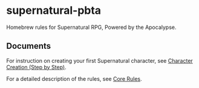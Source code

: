 # supernatural-pbta
Homebrew rules for Supernatural RPG, Powered by the Apocalypse.

## Documents

For instruction on creating your first Supernatural character, see [Character Creation (Step by Step)](rules/character-creation.md).

For a detailed description of the rules, see [Core Rules](rules/core.md).